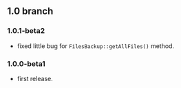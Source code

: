 ## 1.0 branch
### 1.0.1-beta2
* fixed little bug for `FilesBackup::getAllFiles()` method.

### 1.0.0-beta1
* first release.
